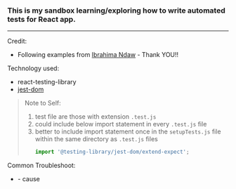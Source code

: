 ### This is my sandbox learning/exploring how to write automated tests for React app.
---

Credit:
- Following examples from [Ibrahima Ndaw](https://www.freecodecamp.org/news/8-simple-steps-to-start-testing-react-apps-using-react-testing-library-and-jest/) - Thank YOU!!

Technology used:
- react-testing-library 
- [jest-dom](https://github.com/testing-library/jest-dom)
&nbsp;
&nbsp; 
&nbsp;
&nbsp;  
> Note to Self:
>1. test file are those with extension `.test.js`
>1. could include below import statement in every `.test.js` file
>1. better to include import statement once in the `setupTests.js` file within the same directory as `.test.js` files
>    ```js
>    import '@testing-library/jest-dom/extend-expect';
>    ```

Common Troubleshoot:
- <err msg>
    - cause